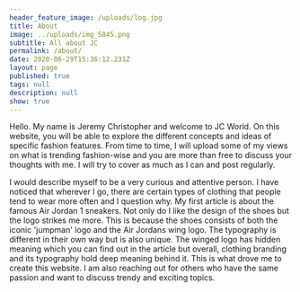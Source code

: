 ```yaml
---
header_feature_image: /uploads/log.jpg
title: About
image: ../uploads/img_5845.png
subtitle: All about JC
permalink: /about/
date: 2020-06-29T15:36:12.231Z
layout: page
published: true
tags: null
description: null
show: true
---
```

 Hello. My name is Jeremy Christopher and welcome to JC World. On this website, you will be able to explore the different concepts and ideas of specific fashion features. From time to time, I will upload some of my views on what is trending fashion-wise and you are more than free to discuss your thoughts with me. I will try to cover as much as I can and post regularly. 

I would describe myself to be a very curious and attentive person. I have noticed that wherever I go, there are certain types of clothing that people tend to wear more often and I question why. My first article is about the famous Air Jordan 1 sneakers. Not only do I like the design of the shoes but the logo strikes me more. This is because the shoes consists of both the iconic 'jumpman' logo and the Air Jordans wing logo. The typography is different in their own way but is also unique. The winged logo has hidden meaning which you can find out in the article but overall, clothing branding and its typography hold deep meaning behind it. This is what drove me to create this website. I am also reaching out for others who have the same passion and want to discuss trendy and exciting topics.